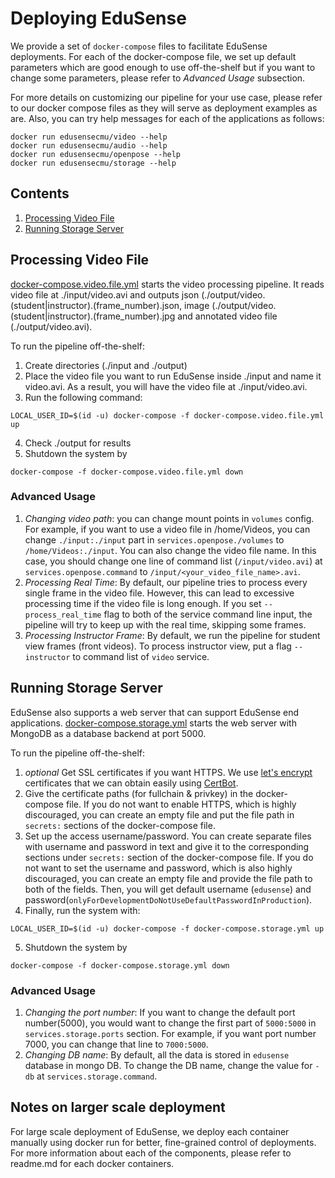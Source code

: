 Deploying EduSense
==================

We provide a set of `docker-compose` files to facilitate EduSense deployments.
For each of the docker-compose file, we set up default parameters which are
good enough to use off-the-shelf but if you want to change some parameters,
please refer to *Advanced Usage* subsection.

For more details on customizing our pipeline for your use case, please refer
to our docker compose files as they will serve as deployment examples as are.
Also, you can try help messages for each of the applications as follows:

```
docker run edusensecmu/video --help
docker run edusensecmu/audio --help
docker run edusensecmu/openpose --help
docker run edusensecmu/storage --help
```

## Contents

1. [Processing Video File](#processing-video-file)
2. [Running Storage Server](#running-storage-server)

## Processing Video File

[docker-compose.video.file.yml](compose/docker-compose.video.file.yml) starts
the video processing pipeline. It reads video file at ./input/video.avi and
outputs json (./output/video.(student|instructor).(frame\_number).json,
image (./output/video.(student|instructor).(frame\_number).jpg and annotated
video file (./output/video.avi).

To run the pipeline off-the-shelf:

1. Create directories (./input and ./output)
2. Place the video file you want to run EduSense inside ./input and name it
   video.avi. As a result, you will have the video file at ./input/video.avi.
3. Run the following command:
```
LOCAL_USER_ID=$(id -u) docker-compose -f docker-compose.video.file.yml up
```
4. Check ./output for results
5. Shutdown the system by
```
docker-compose -f docker-compose.video.file.yml down
```

### Advanced Usage

1. *Changing video path*: you can change mount points in `volumes` config. For
   example, if you want to use a video file in /home/Videos, you can change
   `./input:./input` part in `services.openpose./volumes` to
   `/home/Videos:./input`. You can also change the video file name. In this
   case, you should change one line of command list (`/input/video.avi`) at
   `services.openpose.command` to `/input/<your_video_file_name>.avi`.
2. *Processing Real Time*: By default, our pipeline tries to process every
   single frame in the video file. However, this can lead to excessive
   processing time if the video file is long enough. If you set
   `--process_real_time` flag to both of the service command line input, the
   pipeline will try to keep up with the real time, skipping some frames.
3. *Processing Instructor Frame*: By default, we run the pipeline for
   student view frames (front videos). To process instructor view, put a flag
   `--instructor` to command list of `video` service.

## Running Storage Server

EduSense also supports a web server that can support EduSense end applications.
[docker-compose.storage.yml](compose/docker-compose.storage.yml) starts the web
server with MongoDB as a database backend at port 5000.

To run the pipeline off-the-shelf:

1. *optional* Get SSL certificates if you want HTTPS. We use
   [let's encrypt](https://letsencrypt.org/) certificates that we can obtain
   easily using [CertBot](https://certbot.eff.org/).
2. Give the certificate paths (for fullchain & privkey) in the docker-compose
   file. If you do not want to enable HTTPS, which is highly discouraged, you
   can create an empty file and put the file path in `secrets:` sections of the
   docker-compose file.
3. Set up the access username/password. You can create separate files with
   username and password in text and give it to the corresponding sections
   under `secrets:` section of the docker-compose file. If you do not want to
   set the username and password, which is also highly discouraged, you can
   create an empty file and provide the file path to both of the fields. Then,
   you will get default username (`edusense`) and
   password(`onlyForDevelopmentDoNotUseDefaultPasswordInProduction`).
4. Finally, run the system with:
```
LOCAL_USER_ID=$(id -u) docker-compose -f docker-compose.storage.yml up
```
5. Shutdown the system by
```
docker-compose -f docker-compose.storage.yml down
```

### Advanced Usage
1. *Changing the port number*: If you want to change the default port
   number(5000), you would want to change the first part of `5000:5000` in
   `services.storage.ports` section. For example, if you want port number
   7000, you can change that line to `7000:5000`.
2. *Changing DB name*: By default, all the data is stored in `edusense`
   database in mongo DB. To change the DB name, change the value for
   `-db` at `services.storage.command`.
   
## Notes on larger scale deployment

For large scale deployment of EduSense, we deploy each container manually
using docker run for better, fine-grained control of deployments. For more
information about each of the components, please refer to readme.md for
each docker containers.
